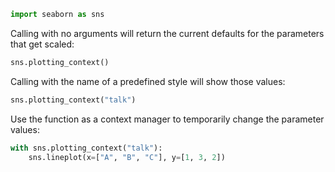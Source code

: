 ```python
import seaborn as sns
```

Calling with no arguments will return the current defaults for the parameters that get scaled:


```python
sns.plotting_context()
```

Calling with the name of a predefined style will show those values:


```python
sns.plotting_context("talk")
```

Use the function as a context manager to temporarily change the parameter values:


```python
with sns.plotting_context("talk"):
    sns.lineplot(x=["A", "B", "C"], y=[1, 3, 2])
```


```python

```
